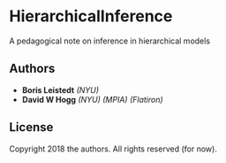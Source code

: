 # HierarchicalInference
A pedagogical note on inference in hierarchical models

## Authors
- **Boris Leistedt** *(NYU)*
- **David W Hogg** *(NYU) (MPIA) (Flatiron)*

## License
Copyright 2018 the authors. All rights reserved (for now).
